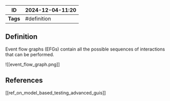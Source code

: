 | ID       | 2024-12-04-11:20 |
| -------- | ---------------- |
| **Tags** | #definition      |
## Definition

Event flow graphs (EFGs) contain all the possible sequences of interactions that can be performed.

![[event_flow_graph.png]]
## References
[[ref_on_model_based_testing_advanced_guis]]